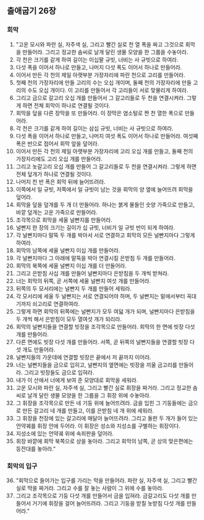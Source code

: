 ## 출애굽기 26장

### 회막
1. "고운 모시와 파란 실, 자주색 실, 그리고 빨간 실로 천 열 폭을 짜고 그것으로 회막을 만들어라. 그리고 정교한 솜씨로 날개 달린 생물 모양을 한 그룹을 수놓아라.
2. 각 천은 크기를 같게 하여 길이는 이십팔 규빗, 너비는 사 규빗으로 하여라.
3. 다섯 폭을 이어서 하나로 만들고, 나머지 다섯 폭도 이어서 하나로 만들어라.
4. 이어서 만든 각 천의 제일 아랫부분 가장자리에 파란 천으로 고리를 만들어라.
5. 첫째 천의 가장자리에 만들 고리의 수는 오십 개이며, 둘째 천의 가장자리에 만들 고리의 수도 오십 개이다. 이 고리를 만들어서 각 고리들이 서로 맞물리게 하여라.
6. 그리고 금으로 갈고리 오십 개를 만들어서 그 갈고리들로 두 천을 연결시켜라. 그렇게 하면 전체 회막이 하나로 연결될 것이다.
7. 회막을 덮을 다른 장막을 또 만들어라. 이 장막은 염소털로 짠 천 열한 폭으로 만들어라.
8. 각 천은 크기를 같게 하여 길이는 삼십 규빗, 너비는 사 규빗으로 하여라.
9. 다섯 폭을 이어서 하나로 만들고, 나머지 여섯 폭도 이어서 하나로 만들어라. 여섯째 폭은 반으로 접어서 회막 앞을 덮어라.
10. 이어서 만든 각 천의 제일 아랫부분 가장자리에 고리 오십 개를 만들고, 둘째 천의 가장자리에도 고리 오십 개를 만들어라.
11. 그리고 놋갈고리 오십 개를 만들어 그 갈고리들로 두 천을 연결시켜라. 그렇게 하면 전체 덮개가 하나로 연결될 것이다.
12. 나머지 천 반 폭은 회막 뒤에 늘어뜨려라.
13. 이쪽에서 일 규빗, 저쪽에서 일 규빗이 남는 것을 회막의 양 옆에 늘어뜨려 회막을 덮어라.
14. 회막을 덮을 덮개를 두 개 더 만들어라. 하나는 붉게 물들인 숫양 가죽으로 만들고, 바깥 덮개는 고운 가죽으로 만들어라.
15. 조각목으로 회막을 세울 널빤지를 만들어라.
16. 널빤지 한 장의 크기는 길이가 십 규빗, 너비가 일 규빗 반이 되게 하여라.
17. 각 널빤지마다 말뚝 두 개를 박아서 서로 연결하고 회막의 모든 널빤지마다 그렇게 하여라.
18. 회막의 남쪽에 세울 널빤지 이십 개를 만들어라.
19. 각 널빤지마다 그 아래에 말뚝을 박아 연결시킬 은받침 두 개를 만들어라.
20. 회막의 북쪽에 세울 널빤지 이십 개를 더 만들어라.
21. 그리고 은받침 사십 개를 만들어 널빤지마다 은받침을 두 개씩 받쳐라.
22. 너는 회막의 뒤쪽, 곧 서쪽에 세울 널빤지 여섯 개를 만들어라.
23. 뒤쪽의 두 모서리에는 널빤지 두 개를 만들어 세워라.
24. 각 모서리에 세울 두 널빤지는 서로 연결되어야 하며, 두 널빤지는 밑에서부터 꼭대기까지 쇠고리로 연결하여라.
25. 그렇게 하면 회막의 뒤쪽에는 널빤지가 모두 여덟 개가 되며, 널빤지마다 은받침을 두 개씩 해서 은받침이 모두 열여섯 개가 되리라.
26. 회막의 널빤지들을 연결할 빗장을 조각목으로 만들어라. 회막의 한 면에 빗장 다섯 개를 만들어라.
27. 다른 면에도 빗장 다섯 개를 만들어라. 서쪽, 곧 뒤쪽의 널빤지들을 연결할 빗장 다섯 개도 만들어라.
28. 널빤지들의 가운데에 연결할 빗장은 끝에서 저 끝까지 이어라.
29. 너는 널빤지들을 금으로 입히고, 널빤지의 옆면에는 빗장을 끼울 금고리를 만들어라. 그리고 빗장들도 금으로 입혀라.
30. 내가 이 산에서 너에게 보여 준 모양대로 회막을 세워라.
31. 고운 모시와 파란 실, 자주색 실, 그리고 빨간 실로 휘장을 짜거라. 그리고 정교한 솜씨로 날개 달린 생물 모양을 한 그룹을 그 휘장 위에 수놓아라.
32. 그 휘장을 조각목으로 만든 네 기둥 위에 늘어뜨려라. 금을 입힌 그 기둥들에는 금으로 만든 갈고리 네 개를 만들고, 이를 은받침 네 개 위에 세워라.
33. 그 휘장을 천장에 있는 갈고리에 매달아 늘어뜨려라. 그리고 돌판 두 개가 들어 있는 언약궤를 휘장 안에 두어라. 이 휘장은 성소와 지성소를 구별하는 휘장이다.
34. 지성소에 있는 언약궤 위에 속죄판을 덮어라.
35. 휘장 바깥에 회막 북쪽으로 상을 놓아라. 그리고 회막의 남쪽, 곧 상의 맞은편에는 등잔대를 놓아라."
### 회막의 입구
36. "회막으로 들어가는 입구를 가리는 막을 만들어라. 파란 실, 자주색 실, 그리고 빨간 실로 막을 짜거라. 그리고 수를 잘 놓는 사람이 그 위에 수를 놓아라.
37. 그리고 조각목으로 기둥 다섯 개를 만들어서 금을 입혀라. 금갈고리도 다섯 개를 만들어서 거기에 휘장을 걸어 늘어뜨려라. 그리고 기둥을 받칠 놋받침 다섯 개를 만들어라."
